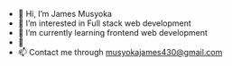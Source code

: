 - 👋 Hi, I’m James Musyoka
- 👀 I’m interested in Full stack web development
- 🌱 I’m currently learning frontend web development
- 💞️
- 📫 Contact me through musyokajames430@gmail.com


<!---
musyoka22/musyoka22 is a ✨ special ✨ repository because its `README.md` (this file) appears on your GitHub profile.
You can click the Preview link to take a look at your changes.
--->
